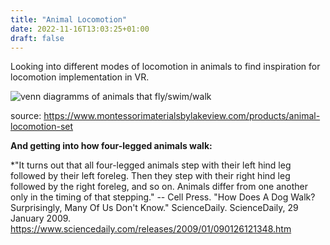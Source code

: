 ```yaml
---
title: "Animal Locomotion"
date: 2022-11-16T13:03:25+01:00
draft: false
---
```


Looking into different modes of locomotion in animals to find inspiration for locomotion implementation in VR.

![venn diagramms of animals that fly/swim/walk](/posts/animals1.jpg)


source: https://www.montessorimaterialsbylakeview.com/products/animal-locomotion-set 


**And getting into how four-legged animals walk:**

 *"It turns out that all four-legged animals step with their left hind leg followed by their left foreleg. Then they step with their right hind leg followed by the right foreleg, and so on. Animals differ from one another only in the timing of that stepping." 
    -- Cell Press. "How Does A Dog Walk? Surprisingly, Many Of Us Don't Know." ScienceDaily. ScienceDaily, 29 January 2009.  https://www.sciencedaily.com/releases/2009/01/090126121348.htm 

